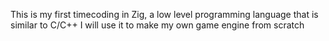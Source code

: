 This is my first timecoding in Zig, a low level programming language that is similar to C/C++
I will use it to make my own game engine from scratch
